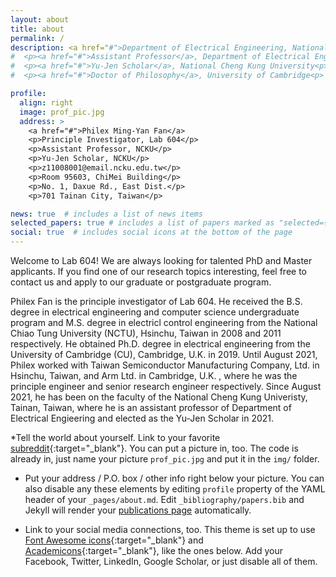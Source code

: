 ```yaml
---
layout: about
title: about
permalink: /
description: <a href="#">Department of Electrical Engineering, National Cheng Kung University</a>
#  <p><a href="#">Assistant Professor</a>, Department of Electrical Engineering<p>
#  <p><a href="#">Yu-Jen Scholar</a>, National Cheng Kung University<p>
#  <p><a href="#">Doctor of Philosophy</a>, University of Cambridge<p>

profile:
  align: right
  image: prof_pic.jpg
  address: >
    <a href="#">Philex Ming-Yan Fan</a>
    <p>Principle Investigator, Lab 604</p>
    <p>Assistant Professor, NCKU</p>
    <p>Yu-Jen Scholar, NCKU</p>
    <p>z11008001@email.ncku.edu.tw</p>
    <p>Room 95603, ChiMei Building</p>
    <p>No. 1, Daxue Rd., East Dist.</p>
    <p>701 Tainan City, Taiwan</p>

news: true  # includes a list of news items
selected_papers: true # includes a list of papers marked as "selected={true}"
social: true  # includes social icons at the bottom of the page
---
```


Welcome to Lab 604! We are always looking for talented PhD and Master applicants. If you find one of our research topics interesting, feel free to contact us and apply to our graduate or postgraduate program. 

Philex Fan is the principle investigator of Lab 604. He received the B.S. degree in electrical engineering and computer science undergraduate program and M.S. degree in electricl control engineering from the National Chiao Tung University (NCTU), Hsinchu, Taiwan in 2008 and 2011 respectively. He obtained Ph.D. degree in electrical engineering from the University of Cambridge (CU), Cambridge, U.K. in 2019. Until August 2021, Philex worked with Taiwan Semiconductor Manufacturing Company, Ltd. in Hsinchu, Taiwan, and Arm Ltd. in Cambridge, U.K. , where he was the principle engineer and senior research engineer respectively. Since August 2021, he has been on the faculty of the National Cheng Kung Univeristy, Tainan, Taiwan, where he is an assistant professor of Department of Electrical Engieering and elected as the Yu-Jen Scholar in 2021.

*Tell the world about yourself. Link to your favorite [subreddit](http://reddit.com){:target="\_blank"}. You can put a picture in, too. The code is already in, just name your picture `prof_pic.jpg` and put it in the `img/` folder.

* Put your address / P.O. box / other info right below your picture. You can also disable any these elements by editing `profile` property of the YAML header of your `_pages/about.md`. Edit `_bibliography/papers.bib` and Jekyll will render your [publications page](/al-folio/publications/) automatically.

* Link to your social media connections, too. This theme is set up to use [Font Awesome icons](http://fortawesome.github.io/Font-Awesome/){:target="\_blank"} and [Academicons](https://jpswalsh.github.io/academicons/){:target="\_blank"}, like the ones below. Add your Facebook, Twitter, LinkedIn, Google Scholar, or just disable all of them.
